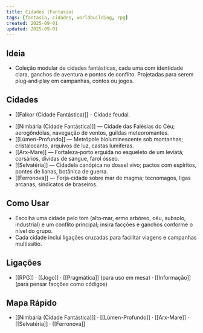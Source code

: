 ```yaml
---
title: Cidades (Fantasia)
tags: [fantasia, cidades, worldbuilding, rpg]
created: 2025-09-01
updated: 2025-09-01
---
```


## Ideia
- Coleção modular de cidades fantásticas, cada uma com identidade clara, ganchos de aventura e pontos de conflito. Projetadas para serem plug‑and‑play em campanhas, contos ou jogos.

## Cidades
* [[Falkor (Cidade Fantástica)]] - Cidade feudal.
- [[Nimbária (Cidade Fantástica)]] — Cidade das Falésias do Céu; aerogôndolas, navegação de ventos, guildas meteoromantes.
- [[Lúmen-Profundo]] — Metrópole bioluminescente sob montanhas; cristalocanto, arquivos de luz, castas lumíferas.
- [[Arx-Mare]] — Fortaleza‑porto erguida no esqueleto de um leviatã; corsários, dívidas de sangue, farol ósseo.
- [[Selvatéria]] — Cidadela canópica no dossel vivo; pactos com espíritos, pontes de lianas, botânica de guerra.
- [[Ferronova]] — Forja‑cidade sobre mar de magma; tecnomagos, ligas arcanas, sindicatos de braseiros.

## Como Usar
- Escolha uma cidade pelo tom (alto‑mar, ermo arbóreo, céu, subsolo, industrial) e um conflito principal; insira facções e ganchos conforme o nível do grupo.
- Cada cidade inclui ligações cruzadas para facilitar viagens e campanhas multissítio.

## Ligações
- [[RPG]] · [[Jogo]] · [[Pragmática]] (para uso em mesa) · [[Informação]] (para pensar facções como códigos)

## Mapa Rápido
- [[Nimbária (Cidade Fantástica)]] · [[Lúmen-Profundo]] · [[Arx-Mare]] · [[Selvatéria]] · [[Ferronova]]
